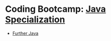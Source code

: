 # Coding Bootcamp: [Java Specialization](https://codeandwork.github.io/courses/java-p.html)

- [Further Java](https://github.com/george-sp/coding_bootcamp-java/tree/further_java)